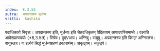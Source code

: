 ```yaml
---
index:  8.3.55
sutra:  अपदान्तस्य मूर्धन्यः
vritti:  kashika 
---
```


पदाधिकारो निवृत्तः। अपदान्तस्य इति, मूर्धन्यः इति चैतदधिकृतम् वेदितव्यम् आपादपरिसमाप्तेः। वक्ष्यति आदेशप्रत्यययोः (*8,3.59)। सिषेव। षुष्Vआप। अग्निषु। वायुषु। अपदान्तस्य इति किम्? अग्निस्तत्र। वायुस्तत्र। षः इत्येवं सिद्धे मूर्धन्यग्रहणं ढकारार्थम्। अकृढ्वम्। चकृढ्वे।

